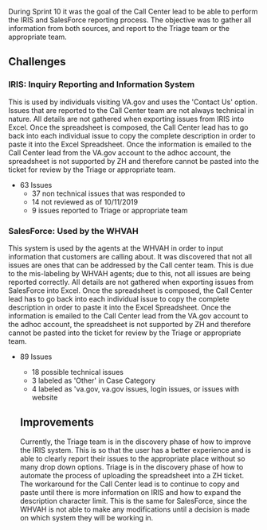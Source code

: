 During Sprint 10 it was the goal of the Call Center lead to be able to perform the IRIS and SalesForce reporting process.  The objective
was to gather all information from both sources, and report to the Triage team or the appropriate team.  

## Challenges

  ### IRIS: Inquiry Reporting and Information System
  This is used by individuals visiting VA.gov and uses the 'Contact Us' option.  Issues that are reported to the Call Center team are not
  always technical in nature.
  All details are not gathered when exporting issues from IRIS into Excel.  Once the spreadsheet is composed, the Call Center lead has to go
  back into each individual issue to copy the complete description in order to paste it into the Excel Spreadsheet.
  Once the information is emailed to the Call Center lead from the VA.gov account to the adhoc account, the spreadsheet is not supported by 
  ZH and therefore cannot be pasted into the ticket for review by the Triage or appropriate team.
  - 63 Issues
    - 37 non technical issues that was responded to 
    - 14 not reviewed as of 10/11/2019
    - 9 issues reported to Triage or appropriate team 
    
    
  ### SalesForce: Used by the WHVAH 
  This system is used by the agents at the WHVAH in order to input information that customers are calling about.  It was discovered that not 
  all issues are ones that can be addressed by the Call center team.  This is due to the mis-labeling by WHVAH agents; due to this, not all 
  issues are being reported correctly.
  All details are not gathered when exporting issues from SalesForce into Excel.  Once the spreadsheet is composed, the Call Center lead has to go
  back into each individual issue to copy the complete description in order to paste it into the Excel Spreadsheet.
  Once the information is emailed to the Call Center lead from the VA.gov account to the adhoc account, the spreadsheet is not supported by 
  ZH and therefore cannot be pasted into the ticket for review by the Triage or appropriate team. 
  - 89 Issues
    - 18 possible technical issues
    - 3 labeled as 'Other' in Case Category
    - 4 labeled as 'va.gov, va.gov issues, login issues, or issues with website
    
    
    ## Improvements
    Currently, the Triage team is in the discovery phase of how to improve the IRIS system.  This is so that the user has a better experience
    and is able to clearly report their issues to the appropriate place without so many drop down options.
    Triage is in the discovery phase of how to automate the process of uploading the spreadsheet into a ZH ticket.  
    The workaround for the Call Center lead is to continue to copy and paste until there is more information on IRIS and how to expand the 
    description character limit.  This is the same for SalesForce, since the WHVAH is not able to make any modifications until a decision
    is made on which system they will be working in.
    
